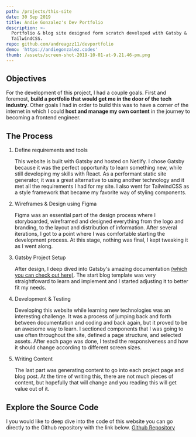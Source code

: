 ```yaml
---
path: /projects/this-site
date: 30 Sep 2019
title: Andie Gonzalez's Dev Portfolio
description: >-
  Portfolio & blog site designed form scratch developed with Gatsby &
  TailwindCSS.
repo: github.com/andreagzz11/devportfolio
demo: 'https://andiegonzalez.codes'
thumb: /assets/screen-shot-2019-10-01-at-9.21.46-pm.png
---
```


## Objectives

For the development of this project, I had a couple goals. First and foremost, **build a portfolio that would get me in the door of the tech industry**.
Other goals I had in order to build this was to have a corner of the internet in which I could **host and manage my own content** in the journey to becoming a frontend engineer.

## The Process

1. Define requirements and tools

   This website is built with Gatsby and hosted on Netlify.
   I chose Gatsby because it was the perfect opportunity to learn something new, while still developing my skills with React. As a performant static site generator, it was a great alternative to using another technology and it met all the requirements I had for my site. I also went for TailwindCSS as a style framework that became my favorite way of styling components.

2. Wireframes & Design using Figma

   Figma was an essential part of the design process where I storyboarded, wireframed and designed everything from the logo and branding, to the layout and distribution of information. After several iterations, I got to a point where I was comfortable starting the development process. At this stage, nothing was final, I kept tweaking it as I went along.

3. Gatsby Project Setup

   After design, I deep dived into Gatsby's amazing documentation [(which you can check out here)](https://www.gatsbyjs.org/docs/). The start blog template was very straightfoward to learn and implement and I started adjusting it to better fit my needs.

4. Development & Testing

   Developing this website while learning new technologies was an interesting challenge. It was a process of jumping back and forth between documentation and coding and back again, but it proved to be an awesome way to learn. I sectioned components that I was going to use often throughout the site, defined a page structure, and selected assets. After each page was done, I tested the responsiveness and how it should change according to different screen sizes.

5. Writing Content

   The last part was generating content to go into each project page and blog post. At the time of writing this, there are not much pieces of content, but hopefully that will change and you reading this will get value out of it.

## Explore the Source Code

I you would like to deep dive into the code of this website you can go directly to the Github repository with the link below.
<a href="https://github.com/andreagzz11/devportfolio" rel="noopener noreferrer" target="_blank">Github Repository</a>
